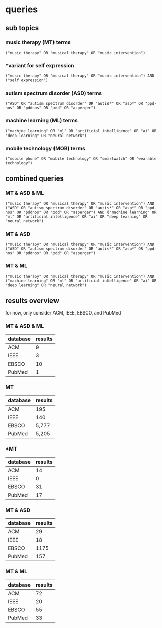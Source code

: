 # queries
## sub topics
### music therapy (MT) terms
```
("music therapy" OR "musical therapy" OR "music intervention")
```
### \*variant for self expression
```
("music therapy" OR "musical therapy" OR "music intervention") AND ("self expression")
```
### autism spectrum disorder (ASD) terms
```
("ASD" OR "autism spectrum disorder" OR "autis*" OR "asp*" OR "ppd-nos" OR "pddnos" OR "pdd" OR "asperger")
```

### machine learning (ML) terms
```
("machine learning" OR "ml" OR "artificial intelligence" OR "ai" OR "deep learning" OR "neural network")
```

### mobile technology (MOB) terms
```
("mobile phone" OR "mobile technology" OR "smartwatch" OR "wearable technology")
```

## combined queries
### MT & ASD & ML
```
("music therapy" OR "musical therapy" OR "music intervention") AND ("ASD" OR "autism spectrum disorder" OR "autis*" OR "asp*" OR "ppd-nos" OR "pddnos" OR "pdd" OR "asperger") AND ("machine learning" OR "ml" OR "artificial intelligence" OR "ai" OR "deep learning" OR "neural network")
```

### MT & ASD
```
("music therapy" OR "musical therapy" OR "music intervention") AND ("ASD" OR "autism spectrum disorder" OR "autis*" OR "asp*" OR "ppd-nos" OR "pddnos" OR "pdd" OR "asperger")
```

### MT & ML
```
("music therapy" OR "musical therapy" OR "music intervention") AND ("machine learning" OR "ml" OR "artificial intelligence" OR "ai" OR "deep learning" OR "neural network")
```

## results overview
for now, only consider ACM, IEEE, EBSCO, and PubMed

### MT & ASD & ML
| database | results |
| :-- | :-- |
| ACM | 9 |
| IEEE | 3 |
| EBSCO | 10 |
| PubMed | 1 |

### MT
| database | results |
| :-- | :-- |
| ACM | 195 |
| IEEE | 140 |
| EBSCO | 5,777 |
| PubMed | 5,205 |

### \*MT
| database | results |
| :-- | :-- |
| ACM | 14 |
| IEEE | 0 |
| EBSCO | 31 |
| PubMed | 17 |


### MT & ASD
| database | results |
| :-- | :-- |
| ACM | 29 |
| IEEE | 18 |
| EBSCO | 1175 |
| PubMed | 157 |

### MT & ML
| database | results |
| :-- | :-- |
| ACM | 72 |
| IEEE | 20 |
| EBSCO | 55 |
| PubMed | 33 |